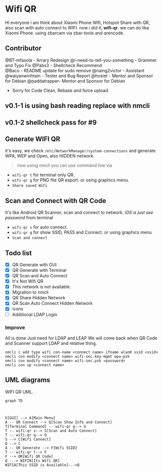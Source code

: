 ﻿# Wifi QR 

Hi everyone 
i am think about Xiaomi Phone Wifi, Hotspot Share with QR, 
also scan with auto connect to WIFI.
now i did it, **wifi-qr**. 
we can do like Xiaomi Phone.
using zbarcam via zbar-tools and qrencode.

## Contributor 
@BT-mfasola - Arrary Redesign
@i-need-to-tell-you-something - Grammer and Typo Fix
@Pabs3 - Shellcheck Recommend  
@Baco - README update for sudo remove
@naing2victor - Assistant 
@waiyanwinhtain - Tester and Bug Report
@hosiet - Mentor and Sponsor for Debian
@paddatrapper- Mentor and Sponsor for Debian

- Sorry for Code Clean, Rebase and force upload.

## v0.1-1 is using bash reading replace with nmcli
## v0.1-2 shellcheck pass for #9

## Generate WIFI QR
it's easy, 
we check ``/etc/NetworkManager/system-connections`` and generate WPA, WEP and Open, also HIDDEN network.
> now using nmcli
you can use command line via
* ``wifi-qr t`` for terminal only QR.
* ``wifi-qr g`` for PNG file QR export.
or using graphics menu.
* ``Share saved WiFi``

## Scan and Connect with QR Code
It's like Android QR Scanner,  scan and connect to network.
*iOS is just see password*
from terminal 
* ``wifi-qr s`` for auto connect.
* ``wifi-qr q`` for show SSID, PASS and Connect.
or using graphics menu
* ``Scan and connect``




## Todo list
- [x] QR Generate with GUI
- [x] QR Generate with Terminal 
- [x] QR Scan and Auto Connect
- [x] It's Not Wifi QR
- [x] This network is not available. 
- [x] Migration to nmcli
- [x] QR Share Hidden Network
- [x] QR Scan Auto Connect Hidden Network
- [x] icons
- [ ] Additional LDAP Login

###  Improve
 All is done
 Just need for LDAP and LEAP
 We will come back when QR Code and Scanner support LDAP and relative thing.
 

```
nmcli c add type wifi con-name <connect name> ifname wlan0 ssid <ssid>
nmcli con modify <connect name> wifi-sec.key-mgmt wpa-psk
nmcli con modify <connect name> wifi-sec.psk <password> 
nmcli con up <connect name>
```

## UML diagrams

WIFI QR UML.
```mermaid
graph TD



G[GUI] --> A{Main Menu}
A -- QR Connect --> Q[Scan Show Info and Connect]
T[Terminal Command] -- wifi-qr g--> G
T -- wifi-qr s--> S[Scan and Auto Connect]
T -- wifi-qr q--> Q
S --> C[Wifi Connect]
Q --> C
A -- QR Generate --> F{Wifi SSID}
T -- wifi-qr t--> F
F --> QR[Wifi QR Code]
Q -.-> WIFIN[Its Wifi QR]
WIFIA[This SSID is Available]-.->Q
```

